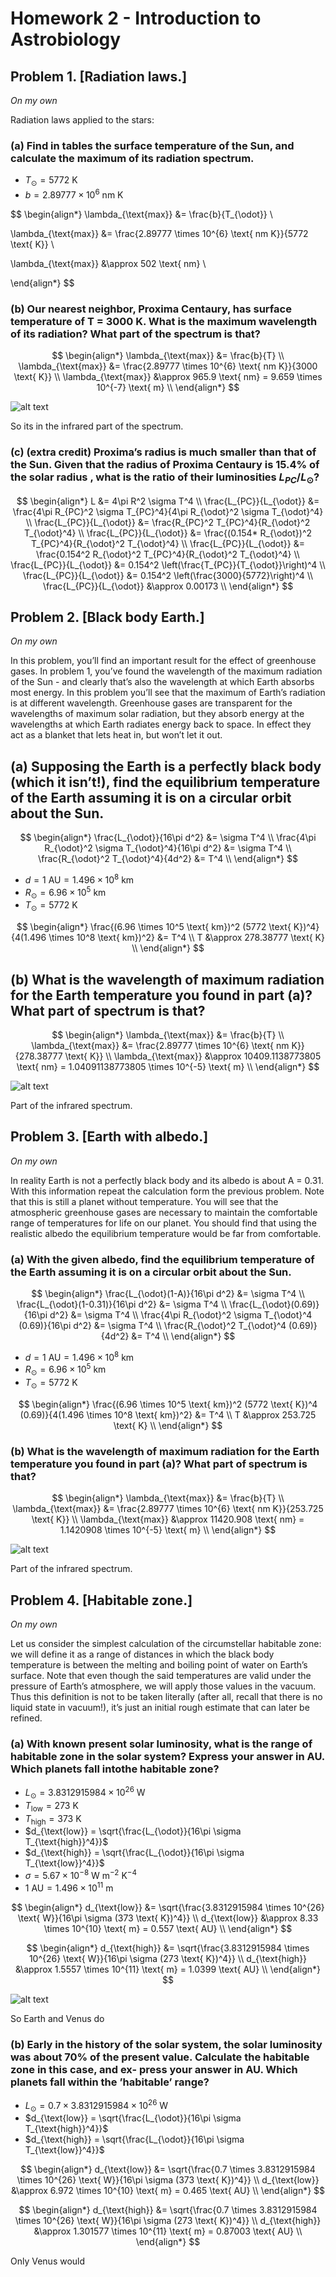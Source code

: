 # Homework 2 - Introduction to Astrobiology

## Problem 1. [Radiation laws.]

_On my own_

Radiation laws applied to the stars:

### (a) Find in tables the surface temperature of the Sun, and calculate the maximum of its radiation spectrum.

- $T_{\odot} = 5772 \text{ K}$
- $b = 2.89777 \times 10^{6} \text{ nm K}$

$$
\begin{align*}
\lambda_{\text{max}} &= \frac{b}{T_{\odot}} \\


\lambda_{\text{max}} &= \frac{2.89777 \times 10^{6} \text{ nm K}}{5772 \text{ K}} \\

\lambda_{\text{max}} &\approx 502 \text{ nm} \\

\end{align*}
$$

### (b) Our nearest neighbor, Proxima Centaury, has surface temperature of T = 3000 K. What is the maximum wavelength of its radiation? What part of the spectrum is that?

$$
\begin{align*}
\lambda_{\text{max}} &= \frac{b}{T} \\
\lambda_{\text{max}} &= \frac{2.89777 \times 10^{6} \text{ nm K}}{3000 \text{ K}} \\
\lambda_{\text{max}} &\approx 965.9 \text{ nm} = 9.659 \times 10^{-7} \text{ m} \\
\end{align*}
$$

![alt text](image-1.png)

So its in the infrared part of the spectrum.

### (c) (extra credit) Proxima’s radius is much smaller than that of the Sun. Given that the radius of Proxima Centaury is 15.4% of the solar radius , what is the ratio of their luminosities $L_{PC}/L_⊙$?

$$
\begin{align*}
L &= 4\pi R^2 \sigma T^4 \\
\frac{L_{PC}}{L_{\odot}} &= \frac{4\pi R_{PC}^2 \sigma T_{PC}^4}{4\pi R_{\odot}^2 \sigma T_{\odot}^4} \\
\frac{L_{PC}}{L_{\odot}} &= \frac{R_{PC}^2 T_{PC}^4}{R_{\odot}^2 T_{\odot}^4} \\
\frac{L_{PC}}{L_{\odot}} &= \frac{(0.154* R_{\odot})^2 T_{PC}^4}{R_{\odot}^2 T_{\odot}^4} \\
\frac{L_{PC}}{L_{\odot}} &= \frac{0.154^2 R_{\odot}^2 T_{PC}^4}{R_{\odot}^2 T_{\odot}^4} \\
\frac{L_{PC}}{L_{\odot}} &= 0.154^2 \left(\frac{T_{PC}}{T_{\odot}}\right)^4 \\
\frac{L_{PC}}{L_{\odot}} &= 0.154^2 \left(\frac{3000}{5772}\right)^4 \\
\frac{L_{PC}}{L_{\odot}} &\approx 0.00173 \\
\end{align*}
$$

## Problem 2. [Black body Earth.]

_On my own_

In this problem, you’ll find an important result for the effect of greenhouse
gases. In problem 1, you’ve found the wavelength of the maximum radiation of
the Sun - and clearly that’s also the wavelength at which Earth absorbs most
energy. In this problem you’ll see that the maximum of Earth’s radiation is at
different wavelength. Greenhouse gases are transparent for the wavelengths of
maximum solar radiation, but they absorb energy at the wavelengths at which
Earth radiates energy back to space. In effect they act as a blanket that lets
heat in, but won’t let it out.

## (a) Supposing the Earth is a perfectly black body (which it isn’t!), find the equilibrium temperature of the Earth assuming it is on a circular orbit about the Sun.

$$
\begin{align*}
\frac{L_{\odot}}{16\pi d^2} &= \sigma T^4 \\
\frac{4\pi R_{\odot}^2 \sigma T_{\odot}^4}{16\pi d^2} &= \sigma T^4 \\
\frac{R_{\odot}^2 T_{\odot}^4}{4d^2} &= T^4 \\
\end{align*}
$$

- $d = 1 \text{ AU} = 1.496 \times 10^8 \text{ km}$
- $R_{\odot} = 6.96 \times 10^5 \text{ km}$
- $T_{\odot} = 5772 \text{ K}$

$$
\begin{align*}
\frac{(6.96 \times 10^5 \text{ km})^2 (5772 \text{ K})^4}{4(1.496 \times 10^8 \text{ km})^2} &= T^4 \\
T &\approx 278.38777 \text{ K} \\
\end{align*}
$$

## (b) What is the wavelength of maximum radiation for the Earth temperature you found in part (a)? What part of spectrum is that?

$$
\begin{align*}
\lambda_{\text{max}} &= \frac{b}{T} \\
\lambda_{\text{max}} &= \frac{2.89777 \times 10^{6} \text{ nm K}}{278.38777 \text{ K}} \\
\lambda_{\text{max}} &\approx 10409.1138773805 \text{ nm} = 1.04091138773805 \times 10^{-5} \text{ m} \\
\end{align*}
$$

![alt text](image-1.png)

Part of the infrared spectrum.

## Problem 3. [Earth with albedo.]

_On my own_

In reality Earth is not a perfectly black body and its albedo is about A = 0.31. With this information repeat the calculation form the previous problem. Note that this is still a planet without temperature. You will see that the atmospheric greenhouse gases are necessary to maintain the comfortable range of temperatures for life on our planet. You should find that using the realistic albedo the equilibrium temperature would be far from comfortable.

### (a) With the given albedo, find the equilibrium temperature of the Earth assuming it is on a circular orbit about the Sun.

$$
\begin{align*}
\frac{L_{\odot}(1-A)}{16\pi d^2} &= \sigma T^4 \\
\frac{L_{\odot}(1-0.31)}{16\pi d^2} &= \sigma T^4 \\
\frac{L_{\odot}(0.69)}{16\pi d^2} &= \sigma T^4 \\
\frac{4\pi R_{\odot}^2 \sigma T_{\odot}^4 (0.69)}{16\pi d^2} &= \sigma T^4 \\
\frac{R_{\odot}^2 T_{\odot}^4 (0.69)}{4d^2} &= T^4 \\
\end{align*}
$$

- $d = 1 \text{ AU} = 1.496 \times 10^8 \text{ km}$
- $R_{\odot} = 6.96 \times 10^5 \text{ km}$
- $T_{\odot} = 5772 \text{ K}$

$$
\begin{align*}
\frac{(6.96 \times 10^5 \text{ km})^2 (5772 \text{ K})^4 (0.69)}{4(1.496 \times 10^8 \text{ km})^2} &= T^4 \\
T &\approx 253.725 \text{ K} \\
\end{align*}
$$

### (b) What is the wavelength of maximum radiation for the Earth temperature you found in part (a)? What part of spectrum is that?

$$
\begin{align*}
\lambda_{\text{max}} &= \frac{b}{T} \\
\lambda_{\text{max}} &= \frac{2.89777 \times 10^{6} \text{ nm K}}{253.725 \text{ K}} \\
\lambda_{\text{max}} &\approx 11420.908 \text{ nm} = 1.1420908 \times 10^{-5} \text{ m} \\
\end{align*}
$$

![alt text](image-1.png)

Part of the infrared spectrum.

## Problem 4. [Habitable zone.]

_On my own_

Let us consider the simplest calculation of the circumstellar habitable zone: we will define it as a range of distances in which the black body temperature is between the melting and boiling point of water on Earth’s surface. Note that even though the said temperatures are valid under the pressure of Earth’s atmosphere, we will apply those values in the vacuum. Thus this definition is not to be taken literally (after all, recall that there is no liquid state in vacuum!), it’s just an initial rough estimate that can later be refined.

### (a) With known present solar luminosity, what is the range of habitable zone in the solar system? Express your answer in AU. Which planets fall intothe habitable zone?

- $L_{\odot} = 3.8312915984 \times 10^{26} \text{ W}$
- $T_{\text{low}} = 273 \text{ K}$
- $T_{\text{high}} = 373 \text{ K}$
- $d_{\text{low}} = \sqrt{\frac{L_{\odot}}{16\pi \sigma T_{\text{high}}^4}}$
- $d_{\text{high}} = \sqrt{\frac{L_{\odot}}{16\pi \sigma T_{\text{low}}^4}}$
- $\sigma = 5.67 \times 10^{-8} \text{ W m}^{-2} \text{ K}^{-4}$
- $1 \text{ AU} = 1.496 \times 10^{11} \text{ m}$

$$
\begin{align*}
d_{\text{low}} &= \sqrt{\frac{3.8312915984 \times 10^{26} \text{ W}}{16\pi \sigma (373 \text{ K})^4}} \\
d_{\text{low}} &\approx 8.33 \times 10^{10} \text{ m} = 0.557 \text{ AU} \\
\end{align*}
$$

$$
\begin{align*}
d_{\text{high}} &= \sqrt{\frac{3.8312915984 \times 10^{26} \text{ W}}{16\pi \sigma (273 \text{ K})^4}} \\
d_{\text{high}} &\approx 1.5557 \times 10^{11} \text{ m} = 1.0399 \text{ AU} \\
\end{align*}
$$

![alt text](image-2.png)

So Earth and Venus do

### (b) Early in the history of the solar system, the solar luminosity was about 70% of the present value. Calculate the habitable zone in this case, and ex- press your answer in AU. Which planets fall within the ’habitable’ range?

- $L_{\odot} = 0.7 \times 3.8312915984 \times 10^{26} \text{ W}$
- $d_{\text{low}} = \sqrt{\frac{L_{\odot}}{16\pi \sigma T_{\text{high}}^4}}$
- $d_{\text{high}} = \sqrt{\frac{L_{\odot}}{16\pi \sigma T_{\text{low}}^4}}$

$$
\begin{align*}
d_{\text{low}} &= \sqrt{\frac{0.7 \times 3.8312915984 \times 10^{26} \text{ W}}{16\pi \sigma (373 \text{ K})^4}} \\
d_{\text{low}} &\approx 6.972 \times 10^{10} \text{ m} = 0.465 \text{ AU} \\
\end{align*}
$$

$$
\begin{align*}
d_{\text{high}} &= \sqrt{\frac{0.7 \times 3.8312915984 \times 10^{26} \text{ W}}{16\pi \sigma (273 \text{ K})^4}} \\
d_{\text{high}} &\approx 1.301577 \times 10^{11} \text{ m} = 0.87003 \text{ AU} \\
\end{align*}
$$

Only Venus would
